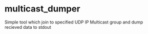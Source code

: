 # multicast_dumper
Simple tool which join to specified UDP IP Multicast group and dump recieved data to stdout
